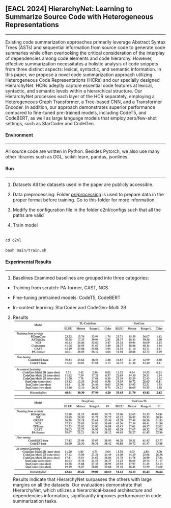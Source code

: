 ## [EACL 2024] HierarchyNet: Learning to Summarize Source Code with Heterogeneous Representations

***

Existing code summarization approaches primarily leverage Abstract Syntax Trees (ASTs) and sequential information from source code to generate code summaries while often overlooking the critical consideration of the interplay of dependencies among code elements and code hierarchy. However, effective summarization necessitates a holistic analysis of code snippets from three distinct aspects: lexical, syntactic, and semantic information. In this paper, we propose a novel code summarization approach utilizing Heterogeneous Code Representations (HCRs) and our specially designed HierarchyNet. HCRs adeptly capture essential code features at lexical, syntactic, and semantic levels within a hierarchical structure. Our HierarchyNet processes each layer of the HCR separately, employing a Heterogeneous Graph Transformer, a Tree-based CNN, and a Transformer Encoder. In addition, our approach demonstrates superior performance compared to fine-tuned pre-trained models, including CodeT5, and CodeBERT, as well as large language models that employ zero/few-shot settings, such as StarCoder and CodeGen. 
  

#### Environment

***

All source code are written in Python. Besides Pytorch, we also use many other libraries such as DGL, scikit-learn, pandas, jsonlines.

#### Run
***

1. Datasets
All the datasets used in the paper are publicly accessible.

3. Data preprocessing: 
Folder [*preprocessing*](https://github.com/FSoft-AI4Code/HierarchyNet/tree/master/preprocessing) is used to prepare data in the proper format before training. Go to this folder for more information.

4. Modify the configuration file in the folder c2nl/configs such that all the paths are valid

5. Train model

```

cd c2nl

bash main/train.sh

```
#### Experimental Results
***
1. Baselines
Examined baselines are grouped into three categories:

-   Training from scratch: PA-former, CAST, NCS
    
-   Fine-tuning pretrained models: CodeT5, CodeBERT
    
-   In-context learning: StarCoder and CodeGen-Multi 2B
2. Results
![tab1](assets/tab1.png)
![tab2](assets/tab2.png)
Results indicate that HierarchyNet surpasses the others with large margins on all the datasets. Our evaluations demonstrate that HierarchyNet, which utilizes a hierarchical-based architecture and dependencies information, significantly improves performance in code summarization tasks.
